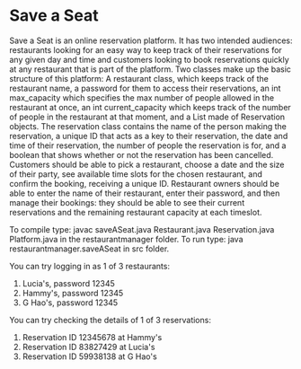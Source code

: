 # Save a Seat

Save a Seat is an online reservation platform. It has two intended audiences: restaurants looking for an easy way to keep track of their reservations for any given day and time and customers looking to book reservations quickly at any restaurant that is part of the platform.
Two classes make up the basic structure of this platform: A restaurant class, which keeps track of the restaurant name, a password for them to access their reservations, an int max_capacity which specifies the max number of people allowed in the restaurant at once, an int current_capacity which keeps track of the number of people in the restaurant at that moment, and a List made of Reservation objects.
The reservation class contains the name of the person making the reservation, a unique ID that acts as a key to their reservation, the date and time of their reservation, the number of people  the reservation is for, and a boolean that shows whether or not the reservation has been cancelled.  
Customers should be able to pick a restaurant, choose a date and the size of their party, see available time slots for the chosen restaurant, and confirm the booking, receiving a unique ID.
Restaurant owners should be able to enter the name of their restaurant, enter their password, and then manage their bookings: they should be able to see their current reservations and the remaining restaurant capacity at each timeslot.

To compile type: javac saveASeat.java Restaurant.java Reservation.java Platform.java in the restaurantmanager folder.
To run type: java restaurantmanager.saveASeat in src folder. 

You can try logging in as 1 of 3 restaurants:  
1. Lucia's, password 12345
2. Hammy's, password 12345
3. G Hao's, password 12345

You can try checking the details of 1 of 3 reservations:
1. Reservation ID 12345678 at Hammy's
2. Reservation ID 83827429 at Lucia's
3. Reservation ID 59938138 at G Hao's
